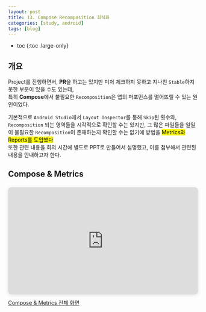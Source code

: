 ```yaml
---
layout: post
title: 13. Compose Recomposition 최적화
categories: [study, android]
tags: [blog]
---
```


- toc
{:toc .large-only}

## 개요
Project를 진행하면서, **PR**을 하고는 있지만 미처 체크하지 못하고 지나친 `Stable`하지 못한 부분이 있을 수도 있는데,  
특히 **Compose**에서 불필요한 `Recomposition`은 앱의 퍼포먼스를 떨어뜨릴 수 있는 원인이었다.  

기본적으로 `Android Studio`에서 `Layout Inspector`를 통해 `Skip`된 횟수와, `Recomposition` 되는 영역들을 시각적으로 확인할 수는 있지만, 그 많은 파일들을 일일이 불필요한 `Recomposition`이 존재하는지 확인할 수는 없기에 방법을 <mark>Metrics와 Reports를 도입했다</mark>  
또한 관련 내용을 회의 시간에 별도로 PPT로 만들어서 설명했고, 이를 첨부해서 관련된 내용을 안내하고자 한다.

## Compose & Metrics

<div style="position: relative; width: 100%; height: 0; padding-top: 56.2500%;
 padding-bottom: 0; box-shadow: 0 2px 8px 0 rgba(63,69,81,0.16); margin-top: 1.6em; margin-bottom: 0.9em; overflow: hidden;
 border-radius: 8px; will-change: transform;">
  <iframe loading="lazy" style="position: absolute; width: 100%; height: 100%; top: 0; left: 0; border: none; padding: 0;margin: 0;"
    src="https://www.canva.com/design/DAGrXToWw8A/bONWvSTi1wK51RsSbastOA/view?embed" allowfullscreen="allowfullscreen" allow="fullscreen">
  </iframe>
</div>
<a href="https:&#x2F;&#x2F;www.canva.com&#x2F;design&#x2F;DAGrXToWw8A&#x2F;bONWvSTi1wK51RsSbastOA&#x2F;view?utm_content=DAGrXToWw8A&amp;utm_campaign=designshare&amp;utm_medium=embeds&amp;utm_source=link" target="_blank" rel="noopener">Compose & Metrics 전체 화면</a>